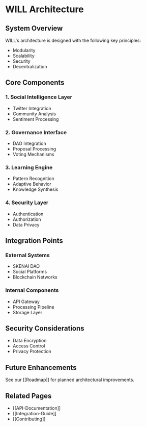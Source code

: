 # WILL Architecture

## System Overview

WILL's architecture is designed with the following key principles:
- Modularity
- Scalability
- Security
- Decentralization

## Core Components

### 1. Social Intelligence Layer
- Twitter Integration
- Community Analysis
- Sentiment Processing

### 2. Governance Interface
- DAO Integration
- Proposal Processing
- Voting Mechanisms

### 3. Learning Engine
- Pattern Recognition
- Adaptive Behavior
- Knowledge Synthesis

### 4. Security Layer
- Authentication
- Authorization
- Data Privacy

## Integration Points

### External Systems
- SKENAI DAO
- Social Platforms
- Blockchain Networks

### Internal Components
- API Gateway
- Processing Pipeline
- Storage Layer

## Security Considerations

- Data Encryption
- Access Control
- Privacy Protection

## Future Enhancements

See our [[Roadmap]] for planned architectural improvements.

## Related Pages
- [[API-Documentation]]
- [[Integration-Guide]]
- [[Contributing]]
